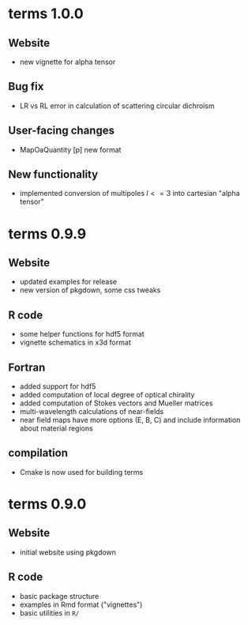 # terms 1.0.0

## Website

- new vignette for alpha tensor

## Bug fix

- LR vs RL error in calculation of scattering circular dichroism

## User-facing changes

- MapOaQuantity [p] new format

## New functionality

- implemented conversion of multipoles $l<=3$ into cartesian "alpha tensor"

# terms 0.9.9


## Website

- updated examples for release
- new version of pkgdown, some css tweaks

## R code

- some helper functions for hdf5 format
- vignette schematics in x3d format

## Fortran

- added support for hdf5
- added computation of local degree of optical chirality
- added computation of Stokes vectors and Mueller matrices
- multi-wavelength calculations of near-fields
- near field maps have more options (E, B, C) and include information about material regions


## compilation

- Cmake is now used for building terms


# terms 0.9.0

## Website

- initial website using pkgdown

## R code

- basic package structure
- examples in Rmd format ("vignettes")
- basic utilities in `R/`
